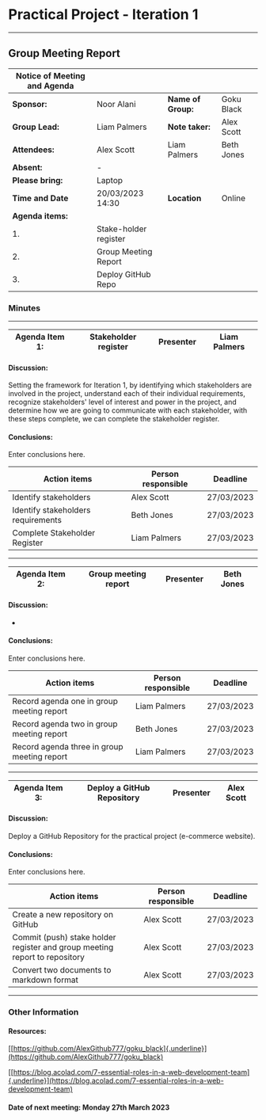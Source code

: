 # Practical Project - Iteration 1
---

## Group Meeting Report

| Notice of Meeting and Agenda |                     |                       |                   |
|------------------------------|---------------------|-----------------------|-------------------|
| **Sponsor:**                 |     Noor Alani      | **Name of Group:**    |     Goku Black    |
| **Group Lead:**              |     Liam Palmers    | **Note taker:**       |     Alex Scott    |
| **Attendees:**               | Alex Scott          | Liam Palmers          | Beth Jones        |
| **Absent:**                  | -                   |                       |                   |
| **Please bring:**            | Laptop              |                       |                   |
| **Time and Date**            | 20/03/2023 14:30    | **Location**          | Online            |
| **Agenda items:**            |                     |                       |                   |
| 1.                           |Stake-holder register|                       |                   |
| 2.                           |Group Meeting Report |                       |                   |
| 3.                           |Deploy GitHub Repo   |                       |                   |

### Minutes
---

| Agenda Item 1:|**Stakeholder register**|Presenter|**Liam Palmers**|
|---------------|------------------------|---------|----------------| 


#### Discussion:

Setting the framework for Iteration 1, by identifying which stakeholders
are involved in the project, understand each of their individual
requirements, recognize stakeholders' level of interest and power in the
project, and determine how we are going to communicate with each
stakeholder, with these steps complete, we can complete the stakeholder
register.

#### Conclusions:

Enter conclusions here.

|     Action items                   | Person responsible | Deadline   |
|------------------------------------|--------------------|------------|
| Identify stakeholders              | Alex Scott         | 27/03/2023 |
| Identify stakeholders requirements | Beth Jones         | 27/03/2023 |
| Complete Stakeholder Register      | Liam Palmers       | 27/03/2023 |

---

| Agenda Item 2:|**Group meeting report**|Presenter|**Beth Jones**|
|---------------|------------------------|---------|--------------| 


#### Discussion:

-

#### Conclusions:

Enter conclusions here.

|     Action items                   | Person responsible  | Deadline   |
|------------------------------------|---------------------|------------|
| Record agenda one in group meeting report| Liam Palmers  | 27/03/2023 |
| Record agenda two in group meeting report| Beth Jones    | 27/03/2023 |
| Record agenda three in group meeting report|Liam Palmers | 27/03/2023 |

---

| Agenda Item 3:|**Deploy a GitHub Repository**|Presenter|**Alex Scott**|
|---------------|------------------------------|---------|--------------| 

#### Discussion:

Deploy a GitHub Repository for the practical project (e-commerce
website).

#### Conclusions:

Enter conclusions here.

| Action items                                                       | Person responsible |  Deadline  |
|----------------------------------------------------------------------------|------------|------------|
| Create a new repository on GitHub                                          | Alex Scott | 27/03/2023 |
| Commit (push) stake holder register and group meeting report to repository | Alex Scott | 27/03/2023 |
| Convert two documents to markdown format                                   | Alex Scott | 27/03/2023 |

---

### Other Information

#### Resources:

[[https://github.com/AlexGithub777/goku_black]{.underline}](https://github.com/AlexGithub777/goku_black)

[[https://blog.acolad.com/7-essential-roles-in-a-web-development-team]{.underline}](https://blog.acolad.com/7-essential-roles-in-a-web-development-team)

#### Date of next meeting: Monday 27th March 2023
